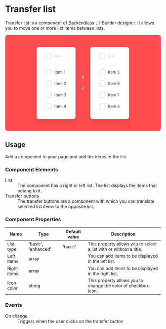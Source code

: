 # Transfer list

Transfer list is a component of Backendless UI-Builder designer. It allows you to move one or more list items between lists.

<p align="center">
  <img src="./thumbnail.png" alt="main thumbnail" width="780"/>
</p>

## Usage

Add a component to your page and add the items to the list.

### Component Elements

<dl>
<dt>List</dt>
<dd>The component has a right or left list. The list displays the items that belong to it.</dd>
<dt>Transfer buttons</dt>
<dd>The transfer buttons are a component with which you can translate selected list items to the opposite list.</dd>
</dl>

### Component Properties

  Name          | Type                | Default value    | Description
 ---------------|---------------------|------------------|------------------------------------------------------------------------------
  List type     | 'basic', 'enhanced' | 'basic'          | This property allows you to select a list with or without a title.
  Left items    | array               |                  | You can add items to be displayed in the left list.
  Right items   | array               |                  | You can add items to be displayed in the right list.
  Icon color    | string              |                  | This property allows you to change the color of checkbox icon.

### Events

<dl>
<dt>On change</dt>
<dd>Triggers when the user clicks on the transfer button</dd>
</dl>
